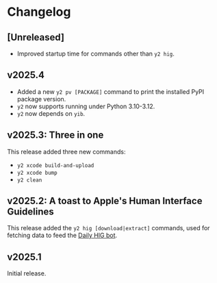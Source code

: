 # Changelog

## [Unreleased]

- Improved startup time for commands other than `y2 hig`.

## v2025.4

- Added a new `y2 pv [PACKAGE]` command to print the installed PyPI package version.
- `y2` now supports running under Python 3.10-3.12.
- `y2` now depends on `yib`.

## v2025.3: Three in one

This release added three new commands:

- `y2 xcode build-and-upload`
- `y2 xcode bump`
- `y2 clean`

## v2025.2: A toast to Apple's Human Interface Guidelines

This release added the `y2 hig [download|extract]` commands, used for fetching data to feed the [Daily HIG bot](https://mastodon.social/@daily_hig).

## v2025.1

Initial release.

